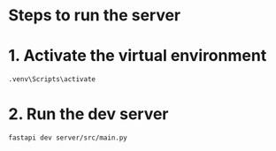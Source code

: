 # Steps to run the server

# 1. Activate the virtual environment
```
.venv\Scripts\activate
```

# 2. Run the dev server
```
fastapi dev server/src/main.py
```